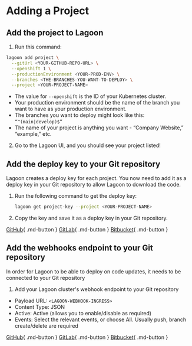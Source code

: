 # Adding a Project

## Add the project to Lagoon

1. Run this command:

  ```bash title="Add project"
  lagoon add project \
    --gitUrl <YOUR-GITHUB-REPO-URL> \
    --openshift 1 \
    --productionEnvironment <YOUR-PROD-ENV> \
    --branches <THE-BRANCHES-YOU-WANT-TO-DEPLOY> \
    --project <YOUR-PROJECT-NAME>
  ```

   * The value for `--openshift` is the ID of your Kubernetes cluster.
   * Your production environment should be the name of the branch you want to have as your production environment.
   * The branches you want to deploy might look like this: `“^(main|develop)$”`
   * The name of your project is anything you want - “Company Website,” “example,” etc.

2. Go to the Lagoon UI, and you should see your project listed!

## Add the deploy key to your Git repository

Lagoon creates a deploy key for each project. You now need to add it as a deploy key in your Git repository to allow Lagoon to download the code.

1. Run the following command to get the deploy key:

    ```bash title="Get project-key"
    lagoon get project-key --project <YOUR-PROJECT-NAME>
    ```

2. Copy the key and save it as a deploy key in your Git repository.

[GitHub](https://docs.github.com/en/developers/overview/managing-deploy-keys#deploy-keys){ .md-button }
[GitLab](https://docs.gitlab.com/ee/user/project/deploy\_keys/){ .md-button }
[Bitbucket](https://support.atlassian.com/bitbucket-cloud/docs/add-access-keys/){ .md-button }

## Add the webhooks endpoint to your Git repository

In order for Lagoon to be able to deploy on code updates, it needs to be connected to your Git repository

1. Add your Lagoon cluster's webhook endpoint to your Git repository

  * Payload URL: `<LAGOON-WEBHOOK-INGRESS>`
  * Content Type: JSON
  * Active: Active (allows you to enable/disable as required)
  * Events: Select the relevant events, or choose All.  Usually push, branch create/delete are required

[GitHub](https://docs.github.com/en/developers/webhooks-and-events/webhooks/creating-webhooks){ .md-button }
[GitLab](https://docs.gitlab.com/ee/user/project/integrations/webhooks.html){ .md-button }
[Bitbucket](https://support.atlassian.com/bitbucket-cloud/docs/manage-webhooks/){ .md-button }
